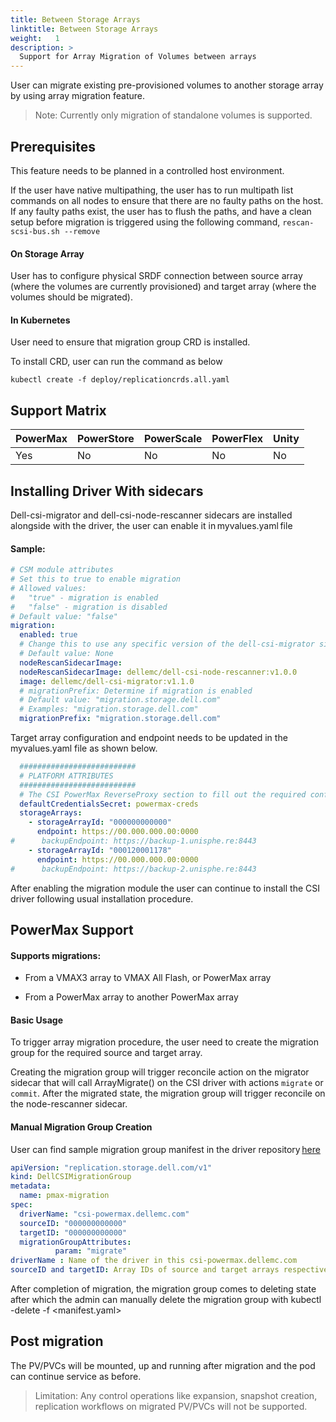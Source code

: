 ```yaml
---
title: Between Storage Arrays
linktitle: Between Storage Arrays
weight:   1
description: >
  Support for Array Migration of Volumes between arrays
---
```


User can migrate existing pre-provisioned volumes to another storage array by using array migration feature. 

>Note: Currently only migration of standalone volumes is supported. 

## Prerequisites 

This feature needs to be planned in a controlled host environment.

If the user have native multipathing, the user has to run multipath list commands on all nodes to ensure that there are no faulty paths on the host. If any faulty paths exist, the user has to flush the paths, and have a clean setup before migration is triggered using the following command,
`rescan-scsi-bus.sh --remove`

#### On Storage Array 

User has to configure physical SRDF connection between source array (where the volumes are currently provisioned) and target array (where the volumes should be migrated).

#### In Kubernetes 

User need to ensure that migration group CRD is installed. 

To install CRD, user can run the command as below 

`kubectl create -f deploy/replicationcrds.all.yaml`

## Support Matrix

| PowerMax | PowerStore | PowerScale | PowerFlex | Unity | 
| - | - | - | - | - | 
| Yes | No | No | No | No |

## Installing Driver With sidecars 

Dell-csi-migrator and dell-csi-node-rescanner sidecars are installed alongside with the driver, the user can enable it in myvalues.yaml file 

#### Sample:

```yaml
# CSM module attributes 
# Set this to true to enable migration 
# Allowed values: 
#   "true" - migration is enabled 
#   "false" - migration is disabled
# Default value: "false" 
migration: 
  enabled: true
  # Change this to use any specific version of the dell-csi-migrator sidecar 
  # Default value: None 
  nodeRescanSidecarImage: 
  nodeRescanSidecarImage: dellemc/dell-csi-node-rescanner:v1.0.0 
  image: dellemc/dell-csi-migrator:v1.1.0 
  # migrationPrefix: Determine if migration is enabled 
  # Default value: "migration.storage.dell.com" 
  # Examples: "migration.storage.dell.com" 
  migrationPrefix: "migration.storage.dell.com" 
``` 

Target array configuration and endpoint needs to be updated in the myvalues.yaml file as shown below.  

```yaml
  ########################## 
  # PLATFORM ATTRIBUTES 
  ##########################
  # The CSI PowerMax ReverseProxy section to fill out the required configuration  
  defaultCredentialsSecret: powermax-creds 
  storageArrays: 
    - storageArrayId: "000000000000" 
      endpoint: https://00.000.000.00:0000 
#      backupEndpoint: https://backup-1.unisphe.re:8443 
    - storageArrayId: "000120001178" 
      endpoint: https://00.000.000.00:0000 
#      backupEndpoint: https://backup-2.unisphe.re:8443 
```
 
After enabling the migration module the user can continue to install the CSI driver following usual installation procedure.

## PowerMax Support 

#### Supports migrations: 

- From a VMAX3 array to VMAX All Flash, or PowerMax array  

- From a PowerMax array to another PowerMax array

#### Basic Usage 

To trigger array migration procedure, the user need to create the migration group for the required source and target array.  

Creating the migration group will trigger reconcile action on the migrator sidecar that will call ArrayMigrate() on the CSI driver with actions `migrate` or `commit`. After the migrated state, the migration group will trigger reconcile on the node-rescanner sidecar. 

#### Manual Migration Group Creation 

User can find sample migration group manifest in the driver repository [here](https://github.com/dell/csi-powermax/tree/main/samples/migrationgroup)  

``` yaml
apiVersion: "replication.storage.dell.com/v1" 
kind: DellCSIMigrationGroup 
metadata: 
  name: pmax-migration 
spec: 
  driverName: "csi-powermax.dellemc.com" 
  sourceID: "000000000000" 
  targetID: "000000000000" 
  migrationGroupAttributes: 
          param: "migrate" 
driverName : Name of the driver in this csi-powermax.dellemc.com 
sourceID and targetID: Array IDs of source and target arrays respectively where migration is being planned. 
```
After completion of migration, the migration group comes to deleting state after which the admin can manually delete the migration group with kubectl -delete -f <manifest.yaml> 

## Post migration 

The PV/PVCs will be mounted, up and running after migration and the pod can continue service as before.  

> Limitation: Any control operations like expansion, snapshot creation, replication workflows on migrated PV/PVCs will not be supported. 
